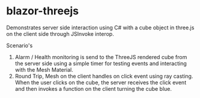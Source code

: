 # blazor-threejs

Demonstrates server side interaction using C# with a cube object in three.js on the client side through JSInvoke interop.

Scenario's

1. Alarm / Health monitoring is send to the ThreeJS rendered cube from the server side using a simple timer for testing events and interacting with the Mesh Material.
2. Round Trip, Mesh on the client handles on click event using ray casting. When the user clicks on the cube, the server receives the click event and then invokes a function on the client turning the cube blue.


